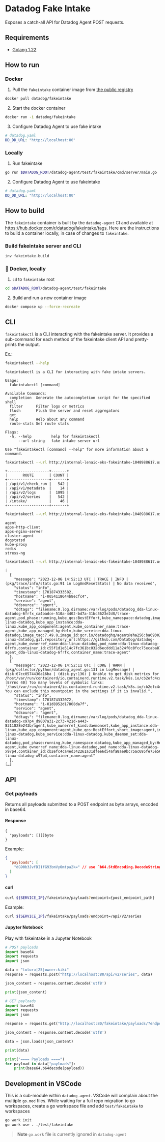 # Datadog Fake Intake

Exposes a catch-all API for Datadog Agent POST requests.

## Requirements

- [Golang 1.22](https://go.dev/dl/)

## How to run

### Docker

1. Pull the `fakeintake` container image from [the public registry](https://hub.docker.com/r/datadog/fakeintake/tags)

```bash
docker pull datadog/fakeintake
```

2. Start the docker container

```bash
docker run -i datadog/fakeintake
```

3. Configure Datadog Agent to use fake intake

```yaml
# datadog.yaml
DD_DD_URL: "http://localhost:80"
```

### Locally

1. Run fakeintake

```bash
go run $DATADOG_ROOT/datadog-agent/test/fakeintake/cmd/server/main.go
```

2. Configure Datadog Agent to use fakeintake

```yaml
# datadog.yaml
DD_DD_URL: "http://localhost:80"
```

## How to build

The `fakeintake` container is built by the `datadog-agent` CI and available at https://hub.docker.com/r/datadog/fakeintake/tags. Here are the instructions to build a container locally, in case of changes to `fakeintake`.

### Build fakeintake server and CLI

```bash
inv fakeintake.build
```

### 🐳 Docker, locally

1. `cd` to `fakeintake` root

```bash
cd $DATADOG_ROOT/datadog-agent/test/fakeintake
```

2. Build and run a new container image

```bash
docker compose up --force-recreate
```

## CLI

`fakeintakectl` is a CLI interacting with the fakeintake server.
It provides a sub-command for each method of the fakeintake client API and pretty-prints the output.

Ex.:

```bash
fakeintakectl --help
```
```
fakeintakectl is a CLI for interacting with fake intake servers.

Usage:
  fakeintakectl [command]

Available Commands:
  completion  Generate the autocompletion script for the specified shell
  filter      Filter logs or metrics
  flush       Flush the server and reset aggregators
  get
  help        Help about any command
  route-stats Get route stats

Flags:
  -h, --help         help for fakeintakectl
      --url string   fake intake server url

Use "fakeintakectl [command] --help" for more information about a command.
```

```bash
fakeintakectl --url http://internal-lenaic-eks-fakeintake-1048988617.us-east-1.elb.amazonaws.com route-stats
```
```
+-------------------+-------+
|       ROUTE       | COUNT |
+-------------------+-------+
| /api/v1/check_run |   542 |
| /api/v1/metadata  |    14 |
| /api/v2/logs      |  1095 |
| /api/v2/series    |   542 |
| /intake/          |    46 |
+-------------------+-------+
```

```bash
fakeintakectl --url http://internal-lenaic-eks-fakeintake-1048988617.us-east-1.elb.amazonaws.com get log-service names
```
```
agent
apps-http-client
apps-nginx-server
cluster-agent
dogstatsd
kube-proxy
redis
stress-ng
```

```bash
fakeintakectl --url http://internal-lenaic-eks-fakeintake-1048988617.us-east-1.elb.amazonaws.com filter logs --service agent
```
```
[
  {
    "message": "2023-12-06 14:52:13 UTC | TRACE | INFO | (pkg/trace/info/stats.go:91 in LogAndResetStats) | No data received",
    "status": "info",
    "timestamp": 1701874333582,
    "hostname": "i-0054118644b8ecfc4",
    "service": "agent",
    "ddsource": "agent",
    "ddtags": "filename:0.log,dirname:/var/log/pods/datadog_dda-linux-datadog-6frfx_ca4badce-510a-4402-bd7a-31bc3623e2d8/trace-agent,pod_phase:running,kube_qos:BestEffort,kube_namespace:datadog,image_name:gcr.io/datadoghq/agent,short_image:agent,kube_app_name:dda-linux-datadog,kube_app_instance:dda-linux,kube_app_component:agent,kube_container_name:trace-agent,kube_app_managed_by:Helm,kube_service:dda-linux-datadog,image_tag:7.49.0,image_id:gcr.io/datadoghq/agent@sha256:ba69302b2af6b2ac3372d76036527ccbb8fc9710e62d5381699e275080eaf49a,kube_ownerref_kind:daemonset,kube_daemon_set:dda-linux-datadog,git.repository_url:https://github.com/DataDog/datadog-agent,kube_ownerref_name:dda-linux-datadog,pod_name:dda-linux-datadog-6frfx,container_id:c55f1d1e514c7fc361bc032d6ecddd11a324f0c8fcc75ecaba87d11079d223a4,display_container_name:trace-agent_dda-linux-datadog-6frfx,container_name:trace-agent"
  },
  {
    "message": "2023-12-06 14:52:11 UTC | CORE | WARN | (pkg/collector/python/datadog_agent.go:131 in LogMessage) | disk:67cc0574430a16ba | (disk.py:136) | Unable to get disk metrics for /host/var/run/containerd/io.containerd.runtime.v2.task/k8s.io/cb2efc4ca4ed342261a31dfee6d54afa8ae9bc75ac695fe75e5680fbbf67de86/rootfs/host/proc/sys/fs/binfmt_misc: [Errno 40] Too many levels of symbolic links: '/host/var/run/containerd/io.containerd.runtime.v2.task/k8s.io/cb2efc4ca4ed342261a31dfee6d54afa8ae9bc75ac695fe75e5680fbbf67de86/rootfs/host/proc/sys/fs/binfmt_misc'. You can exclude this mountpoint in the settings if it is invalid.",
    "status": "info",
    "timestamp": 1701874332072,
    "hostname": "i-01d8952d17868da7f",
    "service": "agent",
    "ddsource": "agent",
    "ddtags": "filename:0.log,dirname:/var/log/pods/datadog_dda-linux-datadog-x97p4_d9807a31-2c73-421d-a443-8311828e243b/agent,kube_ownerref_kind:daemonset,kube_app_instance:dda-linux,kube_app_component:agent,kube_qos:BestEffort,short_image:agent,image_tag:7.49.0,kube_app_name:dda-linux-datadog,kube_service:dda-linux-datadog,kube_daemon_set:dda-linux-datadog,pod_phase:running,kube_namespace:datadog,kube_app_managed_by:Helm,kube_container_name:agent,image_name:gcr.io/datadoghq/agent,image_id:gcr.io/datadoghq/agent@sha256:ba69302b2af6b2ac3372d76036527ccbb8fc9710e62d5381699e275080eaf49a,git.repository_url:https://github.com/DataDog/datadog-agent,kube_ownerref_name:dda-linux-datadog,pod_name:dda-linux-datadog-x97p4,container_id:cb2efc4ca4ed342261a31dfee6d54afa8ae9bc75ac695fe75e5680fbbf67de86,display_container_name:agent_dda-linux-datadog-x97p4,container_name:agent"
  },
[…]
```

## API

### Get payloads

Returns all payloads submitted to a POST endpoint as byte arrays, encoded in base64.

#### Response

```golang
{
  "payloads": [][]byte
}
```

Example:

```json
{
  "payloads": [
    "dG90b3JvfDI1fG93bmVyOmtpa2k=" // use `b64.StdEncoding.DecodeString(str)` in golang or base64.b64decode(str) in python
  ]
}
```

#### curl

```bash
curl ${SERVICE_IP}/fakeintake/payloads?endpoint={post_endpoint_path}
```

Example:

```bash
curl ${SERVICE_IP}/fakeintake/payloads?endpoint=/api/V2/series
```

#### Jupyter Notebook

Play with fakeintake in a Jupyter Notebook

```python
# POST payloads
import base64
import requests
import json

data = "totoro|25|owner:kiki"
response = requests.post("http://localhost:80/api/v2/series", data)

json_content = response.content.decode('utf8')

print(json_content)

# GET payloads
import base64
import requests
import json

response = requests.get("http://localhost:80/fakeintake/payloads/?endpoint=/api/v2/series")

json_content = response.content.decode('utf8')

data = json.loads(json_content)

print(data)

print("==== Payloads ====")
for payload in data["payloads"]:
    print(base64.b64decode(payload))
```

## Development in VSCode

This is a sub-module within `datadog-agent`. VSCode will complain about the multiple `go.mod` files. While waiting for a full repo migration to go workspaces, create a go workspace file and add `test/fakeintake` to workspaces

```bash
go work init
go work use . ./test/fakeintake
```

> **Note** `go.work` file is currently ignored in `datadog-agent`
